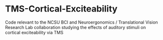 # TMS-Cortical-Exciteability
Code relevant to the NCSU BCI and Neuroergonomics / Translational Vision Research Lab collaboration studying the effects of auditory stimuli on cortical exciteability via TMS
